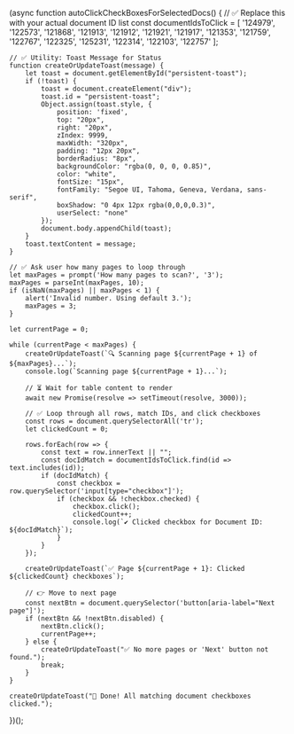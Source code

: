 (async function autoClickCheckBoxesForSelectedDocs() {
    // ✅ Replace this with your actual document ID list
    const documentIdsToClick = [
        '124979', '122573', '121868', '121913', '121912', '121921',
        '121917', '121353', '121759', '122767', '122325', '125231',
        '122314', '122103', '122757'
    ];

    // ✅ Utility: Toast Message for Status
    function createOrUpdateToast(message) {
        let toast = document.getElementById("persistent-toast");
        if (!toast) {
            toast = document.createElement("div");
            toast.id = "persistent-toast";
            Object.assign(toast.style, {
                position: 'fixed',
                top: "20px",
                right: "20px",
                zIndex: 9999,
                maxWidth: "320px",
                padding: "12px 20px",
                borderRadius: "8px",
                backgroundColor: "rgba(0, 0, 0, 0.85)",
                color: "white",
                fontSize: "15px",
                fontFamily: "Segoe UI, Tahoma, Geneva, Verdana, sans-serif",
                boxShadow: "0 4px 12px rgba(0,0,0,0.3)",
                userSelect: "none"
            });
            document.body.appendChild(toast);
        }
        toast.textContent = message;
    }

    // ✅ Ask user how many pages to loop through
    let maxPages = prompt('How many pages to scan?', '3');
    maxPages = parseInt(maxPages, 10);
    if (isNaN(maxPages) || maxPages < 1) {
        alert('Invalid number. Using default 3.');
        maxPages = 3;
    }

    let currentPage = 0;

    while (currentPage < maxPages) {
        createOrUpdateToast(`🔍 Scanning page ${currentPage + 1} of ${maxPages}...`);
        console.log(`Scanning page ${currentPage + 1}...`);

        // ⏳ Wait for table content to render
        await new Promise(resolve => setTimeout(resolve, 3000));

        // ✅ Loop through all rows, match IDs, and click checkboxes
        const rows = document.querySelectorAll('tr');
        let clickedCount = 0;

        rows.forEach(row => {
            const text = row.innerText || "";
            const docIdMatch = documentIdsToClick.find(id => text.includes(id));
            if (docIdMatch) {
                const checkbox = row.querySelector('input[type="checkbox"]');
                if (checkbox && !checkbox.checked) {
                    checkbox.click();
                    clickedCount++;
                    console.log(`✔ Clicked checkbox for Document ID: ${docIdMatch}`);
                }
            }
        });

        createOrUpdateToast(`✅ Page ${currentPage + 1}: Clicked ${clickedCount} checkboxes`);

        // 👉 Move to next page
        const nextBtn = document.querySelector('button[aria-label="Next page"]');
        if (nextBtn && !nextBtn.disabled) {
            nextBtn.click();
            currentPage++;
        } else {
            createOrUpdateToast("✅ No more pages or 'Next' button not found.");
            break;
        }
    }

    createOrUpdateToast("🎉 Done! All matching document checkboxes clicked.");
})();